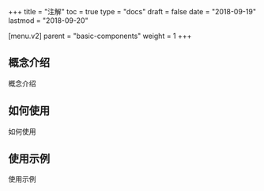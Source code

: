 +++
title = "注解"
toc = true
type = "docs"
draft = false
date = "2018-09-19"
lastmod = "2018-09-20"

[menu.v2]
  parent = "basic-components"
  weight = 1
+++

## 概念介绍

概念介绍

## 如何使用

如何使用

## 使用示例

使用示例
